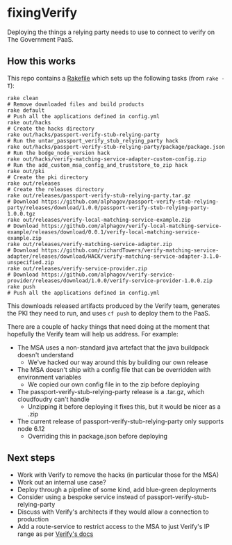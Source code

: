 fixingVerify
============

Deploying the things a relying party needs to use to connect to verify on The
Government PaaS.

How this works
--------------

This repo contains a [Rakefile](https://github.com/ruby/rake) which sets up the following tasks (from `rake -T`):

```
rake clean                                                              # Remove downloaded files and build products
rake default                                                            # Push all the applications defined in config.yml
rake out/hacks                                                          # Create the hacks directory
rake out/hacks/passport-verify-stub-relying-party                       # Run the untar_passport_verify_stub_relying_party hack
rake out/hacks/passport-verify-stub-relying-party/package/package.json  # Run the bodge_node_version hack
rake out/hacks/verify-matching-service-adapter-custom-config.zip        # Run the add_custom_msa_config_and_truststore_to_zip hack
rake out/pki                                                            # Create the pki directory
rake out/releases                                                       # Create the releases directory
rake out/releases/passport-verify-stub-relying-party.tar.gz             # Download https://github.com/alphagov/passport-verify-stub-relying-party/releases/download/1.0.0/passport-verify-stub-relying-party-1.0.0.tgz
rake out/releases/verify-local-matching-service-example.zip             # Download https://github.com/alphagov/verify-local-matching-service-example/releases/download/0.0.1/verify-local-matching-service-example.zip
rake out/releases/verify-matching-service-adapter.zip                   # Download https://github.com/richardTowers/verify-matching-service-adapter/releases/download/HACK/verify-matching-service-adapter-3.1.0-unspecified.zip
rake out/releases/verify-service-provider.zip                           # Download https://github.com/alphagov/verify-service-provider/releases/download/1.0.0/verify-service-provider-1.0.0.zip
rake push                                                               # Push all the applications defined in config.yml
```

This downloads released artifacts produced by the Verify team, generates the
PKI they need to run, and uses `cf push` to deploy them to the PaaS.

There are a couple of hacky things that need doing at the moment that hopefully
the Verify team will help us address. For example:

* The MSA uses a non-standard java artefact that the java buildpack doesn't understand
  * We've hacked our way around this by building our own release
* The MSA doesn't ship with a config file that can be overridden with environment variables
  * We copied our own config file in to the zip before deploying
* The passport-verify-stub-relying-party release is a .tar.gz, which cloudfoudry can't handle
  * Unzipping it before deploying it fixes this, but it would be nicer as a .zip
* The current release of passport-verify-stub-relying-party only supports node 6.12
  * Overriding this in package.json before deploying

Next steps
----------

* Work with Verify to remove the hacks (in particular those for the MSA)
* Work out an internal use case?
* Deploy through a pipeline of some kind, add blue-green deployments
* Consider using a bespoke service instead of passport-verify-stub-relying-party
* Discuss with Verify's architects if they would allow a connection to production
* Add a route-service to restrict access to the MSA to just Verify's IP range as per [Verify's docs](https://alphagov.github.io/rp-onboarding-tech-docs/pages/matching/matchingserviceadapter.html#connect-your-matching-service-adapter-to-the-internet-securely)

